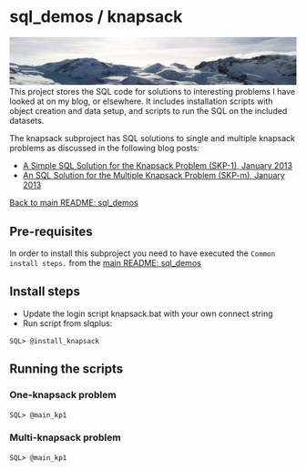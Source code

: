 # sql_demos / knapsack
<img src="../mountains.png">
This project stores the SQL code for solutions to interesting problems I have looked at on my blog, or elsewhere. It includes installation scripts with object creation and data setup, and scripts to run the SQL on the included datasets.

The knapsack subproject has SQL solutions to single and multiple knapsack problems as discussed in the following blog posts:

- [A Simple SQL Solution for the Knapsack Problem (SKP-1), January 2013](http://aprogrammerwrites.eu/?p=560)
- [An SQL Solution for the Multiple Knapsack Problem (SKP-m), January 2013](http://aprogrammerwrites.eu/?p=635)

[Back to main README: sql_demos](../README.md)

## Pre-requisites
In order to install this subproject you need to have executed the `Common install steps.` from the [main README: sql_demos](../README.md)

## Install steps
- Update the login script knapsack.bat with your own connect string
- Run script from slqplus:
```
SQL> @install_knapsack
```
## Running the scripts
### One-knapsack problem
```
SQL> @main_kp1
```
### Multi-knapsack problem
```
SQL> @main_kp1
```
